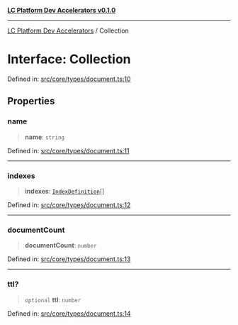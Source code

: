 [**LC Platform Dev Accelerators v0.1.0**](../README.md)

***

[LC Platform Dev Accelerators](../globals.md) / Collection

# Interface: Collection

Defined in: [src/core/types/document.ts:10](https://github.com/stainedhead/lc-platform-dev-accelerators/blob/12c3626979e745866113de19cb4bb33222f28139/src/core/types/document.ts#L10)

## Properties

### name

> **name**: `string`

Defined in: [src/core/types/document.ts:11](https://github.com/stainedhead/lc-platform-dev-accelerators/blob/12c3626979e745866113de19cb4bb33222f28139/src/core/types/document.ts#L11)

***

### indexes

> **indexes**: [`IndexDefinition`](IndexDefinition.md)[]

Defined in: [src/core/types/document.ts:12](https://github.com/stainedhead/lc-platform-dev-accelerators/blob/12c3626979e745866113de19cb4bb33222f28139/src/core/types/document.ts#L12)

***

### documentCount

> **documentCount**: `number`

Defined in: [src/core/types/document.ts:13](https://github.com/stainedhead/lc-platform-dev-accelerators/blob/12c3626979e745866113de19cb4bb33222f28139/src/core/types/document.ts#L13)

***

### ttl?

> `optional` **ttl**: `number`

Defined in: [src/core/types/document.ts:14](https://github.com/stainedhead/lc-platform-dev-accelerators/blob/12c3626979e745866113de19cb4bb33222f28139/src/core/types/document.ts#L14)
